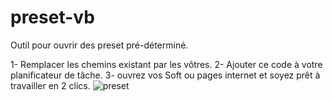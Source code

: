 # preset-vb
Outil pour ouvrir des preset pré-déterminé.

1- Remplacer les chemins existant par les vôtres.
2- Ajouter ce code à votre planificateur de tâche.
3- ouvrez vos Soft ou pages internet et soyez prêt à travailler en 2 clics.
![preset](https://user-images.githubusercontent.com/61543927/175936854-e52f52b7-db64-4ef4-a960-a3c83ab37273.png)
